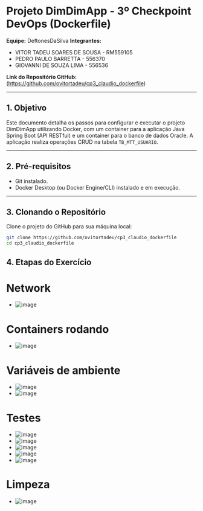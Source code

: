 # Projeto DimDimApp - 3º Checkpoint DevOps (Dockerfile)

**Equipe:** DeftonesDaSilva
**Integrantes:**
*   VITOR TADEU SOARES DE SOUSA - RM559105
*   PEDRO PAULO BARRETTA - 556370
*   GIOVANNI DE SOUZA LIMA - 556536

**Link do Repositório GitHub:** (https://github.com/ovitortadeu/cp3_claudio_dockerfile)

---

## 1. Objetivo

Este documento detalha os passos para configurar e executar o projeto DimDimApp utilizando Docker, com um container para a aplicação Java Spring Boot (API RESTful) e um container para o banco de dados Oracle. A aplicação realiza operações CRUD na tabela `TB_MTT_USUARIO`.

---

## 2. Pré-requisitos

*   Git instalado.
*   Docker Desktop (ou Docker Engine/CLI) instalado e em execução.

---

## 3. Clonando o Repositório

Clone o projeto do GitHub para sua máquina local:
```bash
git clone https://github.com/ovitortadeu/cp3_claudio_dockerfile
cd cp3_claudio_dockerfile
```

## 4. Etapas do Exercício
# Network
* ![image](https://github.com/user-attachments/assets/97e78d85-9fc0-4945-b644-d2d8b6d0d4dd)
# Containers rodando
* ![image](https://github.com/user-attachments/assets/5a0cf806-0dd4-4fc0-a39a-4656940f1643)
# Variáveis de ambiente
* ![image](https://github.com/user-attachments/assets/ccd85aeb-03ff-4548-bd25-22ae4596a834)
* ![image](https://github.com/user-attachments/assets/6189296c-d503-4e0c-a6ef-ccaeb32de6b8)

# Testes
* ![image](https://github.com/user-attachments/assets/42e9b945-d6d4-497a-965f-5e2abfc4a4e0)
* ![image](https://github.com/user-attachments/assets/47ba0853-93b0-4793-a4a0-93eb28a7b5b5)
* ![image](https://github.com/user-attachments/assets/82c7d007-4a52-40b5-b8a8-a76ef72e5cbc)
* ![image](https://github.com/user-attachments/assets/71dd9239-ec77-49d4-8962-d5ee68d11a4f)
* ![image](https://github.com/user-attachments/assets/9bbf2956-5481-40bc-9543-b6a0aef85a6e)

# Limpeza
* ![image](https://github.com/user-attachments/assets/44660133-78c3-499a-9400-7dac6acab700)









